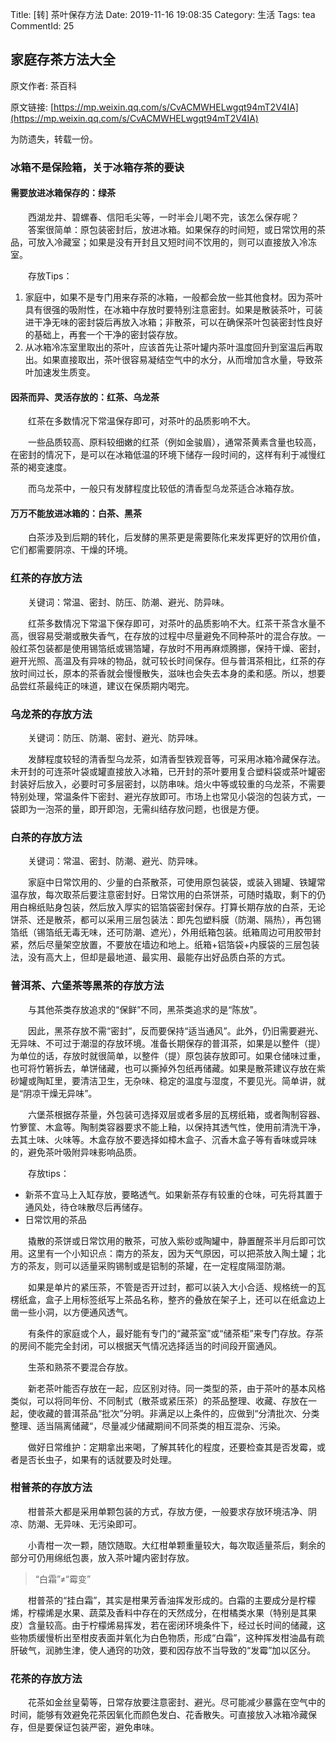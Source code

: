 Title: [转] 茶叶保存方法
Date: 2019-11-16 19:08:35
Category: 生活
Tags: tea
CommentId: 25


## 家庭存茶方法大全

原文作者: 茶百科

原文链接: [https://mp.weixin.qq.com/s/CvACMWHELwgqt94mT2V4IA](https://mp.weixin.qq.com/s/CvACMWHELwgqt94mT2V4IA)

为防遗失，转载一份。

<!-- PELICAN_END_SUMMARY -->

### 冰箱不是保险箱，关于冰箱存茶的要诀

#### 需要放进冰箱保存的：绿茶

　　西湖龙井、碧螺春、信阳毛尖等，一时半会儿喝不完，该怎么保存呢？
　　答案很简单：原包装密封后，放进冰箱。如果保存的时间短，或日常饮用的茶品，可放入冷藏室；如果是没有开封且又短时间不饮用的，则可以直接放入冷冻室。

　　存放Tips：
1. 家庭中，如果不是专门用来存茶的冰箱，一般都会放一些其他食材。因为茶叶具有很强的吸附性，在冰箱中存放时要特别注意密封。如果是散装茶叶，可装进干净无味的密封袋后再放入冰箱；非散茶，可以在确保茶叶包装密封性良好的基础上，再套一个干净的密封袋存放。
2. 从冰箱冷冻室里取出的茶叶，应该首先让茶叶罐内茶叶温度回升到室温后再取出。如果直接取出，茶叶很容易凝结空气中的水分，从而增加含水量，导致茶叶加速发生质变。

#### 因茶而异、灵活存放的：红茶、乌龙茶

　　红茶在多数情况下常温保存即可，对茶叶的品质影响不大。

　　一些品质较高、原料较细嫩的红茶（例如金骏眉），通常茶黄素含量也较高，在密封的情况下，是可以在冰箱低温的环境下储存一段时间的，这样有利于减慢红茶的褐变速度。

　　而乌龙茶中，一般只有发酵程度比较低的清香型乌龙茶适合冰箱存放。

#### 万万不能放进冰箱的：白茶、黑茶

　　白茶涉及到后期的转化，后发酵的黑茶更是需要陈化来发挥更好的饮用价值，它们都需要阴凉、干燥的环境。


### 红茶的存放方法

　　关键词：常温、密封、防压、防潮、避光、防异味。

　　红茶多数情况下常温下保存即可，对茶叶的品质影响不大。红茶干茶含水量不高，很容易受潮或散失香气，在存放的过程中尽量避免不同种茶叶的混合存放。一般红茶包装都是使用锡箔纸或锡箔罐，存放时不用再麻烦腾挪，保持干燥、密封，避开光照、高温及有异味的物品，就可较长时间保存。但与普洱茶相比，红茶的存放时间过长，原本的茶香就会慢慢散失，滋味也会失去本身的柔和感。所以，想要品尝红茶最纯正的味道，建议在保质期内喝完。


### 乌龙茶的存放方法

　　关键词：防压、防潮、密封、避光、防异味。

　　发酵程度较轻的清香型乌龙茶，如清香型铁观音等，可采用冰箱冷藏保存法。未开封的可连茶叶袋或罐直接放入冰箱，已开封的茶叶要用复合塑料袋或茶叶罐密封装好后放入，必要时可多层密封，以防串味。焙火中等或较重的乌龙茶，不需要特别处理，常温条件下密封、避光存放即可。市场上也常见小袋泡的包装方式，一袋即为一泡茶的量，即开即泡，无需纠结存放问题，也很是方便。


### 白茶的存放方法

　　关键词：常温、密封、防潮、避光、防异味。

　　家庭中日常饮用的、少量的白茶散茶，可使用原包装袋，或装入锡罐、铁罐常温存放，每次取茶后要注意密封好。日常饮用的白茶饼茶，可随时撬取，剩下的仍用白棉纸贴身包装，然后放入厚实的铝箔袋密封保存。打算长期存放的白茶，无论饼茶、还是散茶，都可以采用三层包装法：即先包塑料膜（防潮、隔热），再包锡箔纸（锡箔纸无毒无味，还可防潮、遮光），外用纸箱包装。纸箱周边可用胶带封紧，然后尽量架空放置，不要放在墙边和地上。纸箱+铝箔袋+内膜袋的三层包装法，没有高大上，但却是最地道、最实用、最能存出好品质白茶的方式。


### 普洱茶、六堡茶等黑茶的存放方法

　　与其他茶类存放追求的“保鲜”不同，黑茶类追求的是“陈放”。

　　因此，黑茶存放不需“密封”，反而要保持“适当通风”。此外，仍旧需要避光、无异味、不可过于潮湿的存放环境。准备长期保存的普洱茶，如果是以整件（提）为单位的话，存放时就很简单，以整件（提）原包装存放即可。如果仓储味过重，也可将竹箬拆去，单饼储藏，也可以撕掉外包纸再储藏。如果是散茶建议存放在紫砂罐或陶缸里，要清洁卫生，无杂味、稳定的温度与湿度，不要见光。简单讲，就是“阴凉干燥无异味”。

　　六堡茶根据存茶量，外包装可选择双层或者多层的瓦楞纸箱，或者陶制容器、竹箩筐、木盒等。陶制类容器要求不能上釉，以保持其透气性，使用前清洗干净，去其土味、火味等。木盒存放不要选择如樟木盒子、沉香木盒子等有香味或异味的，避免茶叶吸附异味影响品质。

　　存放tips：
- 新茶不宜马上入缸存放，要略透气。如果新茶存有较重的仓味，可先将其置于通风处，待仓味散尽后再储存。
- 日常饮用的茶品

　　撬散的茶饼或日常饮用的散茶，可放入紫砂或陶罐中，静置醒茶半月后即可饮用。这里有一个小知识点：南方的茶友，因为天气原因，可以把茶放入陶土罐；北方的茶友，则可以适量采购锡制或是铝制的茶罐，在一定程度隔湿防潮。

　　如果是单片的紧压茶，不管是否开过封，都可以装入大小合适、规格统一的瓦楞纸盒，盒子上用标签纸写上茶品名称，整齐的叠放在架子上，还可以在纸盒边上凿一些小洞，以方便通风透气。

　　有条件的家庭或个人，最好能有专门的“藏茶室”或“储茶柜”来专门存放。存茶的房间不能完全封闭，可以根据天气情况选择适当的时间段开窗通风。

　　生茶和熟茶不要混合存放。

　　新老茶叶能否存放在一起，应区别对待。同一类型的茶，由于茶叶的基本风格类似，可以将同年份、不同制式（散茶或紧压茶）的茶品整理、收藏、存放在一起，使收藏的普洱茶品“批次”分明。非满足以上条件的，应做到“分清批次、分类整理、适当隔离储藏“，尽量减少储藏期间不同茶类的相互混杂、污染。

　　做好日常维护：定期拿出来喝，了解其转化的程度，还要检查其是否发霉，或者是否长虫子，如果有的话就要及时处理。


### 柑普茶的存放方法

　　柑普茶大都是采用单颗包装的方式，存放方便，一般要求存放环境洁净、阴凉、防潮、无异味、无污染即可。

　　小青柑一次一颗，随饮随取。大红柑单颗重量较大，每次取适量茶后，剩余的部分可仍用绵纸包裹，放入茶叶罐内密封存放。


> “白霜”≠“霉变”

　　柑普茶的“挂白霜”，其实是柑果芳香油挥发形成的。白霜的主要成分是柠檬烯，柠檬烯是水果、蔬菜及香料中存在的天然成分，在柑橘类水果（特别是其果皮）含量较高。由于柠檬烯易挥发，若在密闭环境条件下，经过长时间的储藏，这些物质缓慢析出至柑皮表面并氧化为白色物质，形成“白霜”，这种挥发柑油晶有疏肝破气，润肺生津，使人通窍的功效，要和因存放不当导致的“发霉”加以区分。


### 花茶的存放方法

　　花茶如金丝皇菊等，日常存放要注意密封、避光。尽可能减少暴露在空气中的时间，能够有效避免花茶因氧化而颜色发白、花香散失。可直接放入冰箱冷藏保存，但是要保证包装严密，避免串味。
